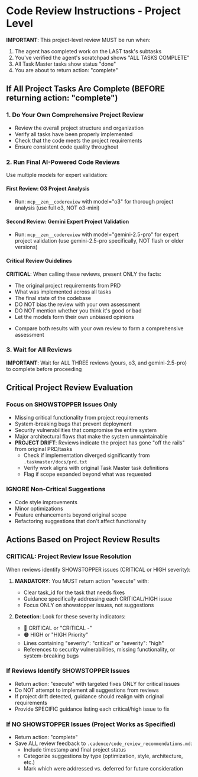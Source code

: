 # Code Review Instructions - Project Level

**IMPORTANT**: This project-level review MUST be run when:
1. The agent has completed work on the LAST task's subtasks
2. You've verified the agent's scratchpad shows "ALL TASKS COMPLETE"
3. All Task Master tasks show status "done"
4. You are about to return action: "complete"

## If All Project Tasks Are Complete (BEFORE returning action: "complete")

### 1. Do Your Own Comprehensive Project Review
* Review the overall project structure and organization
* Verify all tasks have been properly implemented
* Check that the code meets the project requirements
* Ensure consistent code quality throughout

### 2. Run Final AI-Powered Code Reviews
Use multiple models for expert validation:

#### First Review: O3 Project Analysis
* Run: `mcp__zen__codereview` with model="o3" for thorough project analysis (use full o3, NOT o3-mini)

#### Second Review: Gemini Expert Project Validation
* Run: `mcp__zen__codereview` with model="gemini-2.5-pro" for expert project validation (use gemini-2.5-pro specifically, NOT flash or older versions)

#### Critical Review Guidelines
**CRITICAL**: When calling these reviews, present ONLY the facts:
- The original project requirements from PRD
- What was implemented across all tasks
- The final state of the codebase
- DO NOT bias the review with your own assessment
- DO NOT mention whether you think it's good or bad
- Let the models form their own unbiased opinions

* Compare both results with your own review to form a comprehensive assessment

### 3. Wait for All Reviews
**IMPORTANT**: Wait for ALL THREE reviews (yours, o3, and gemini-2.5-pro) to complete before proceeding

## Critical Project Review Evaluation

### Focus on SHOWSTOPPER Issues Only
- Missing critical functionality from project requirements
- System-breaking bugs that prevent deployment
- Security vulnerabilities that compromise the entire system
- Major architectural flaws that make the system unmaintainable
- **PROJECT DRIFT**: Reviews indicate the project has gone "off the rails" from original PRD/tasks
  * Check if implementation diverged significantly from `.taskmaster/docs/prd.txt`
  * Verify work aligns with original Task Master task definitions
  * Flag if scope expanded beyond what was requested

### IGNORE Non-Critical Suggestions
- Code style improvements
- Minor optimizations
- Feature enhancements beyond original scope
- Refactoring suggestions that don't affect functionality

## Actions Based on Project Review Results

### CRITICAL: Project Review Issue Resolution

When reviews identify SHOWSTOPPER issues (CRITICAL or HIGH severity):

1. **MANDATORY**: You MUST return action "execute" with:
   - Clear task_id for the task that needs fixes
   - Guidance specifically addressing each CRITICAL/HIGH issue
   - Focus ONLY on showstopper issues, not suggestions

2. **Detection**: Look for these severity indicators:
   - 🔴 CRITICAL or "CRITICAL -"
   - 🟠 HIGH or "HIGH Priority"
   - Lines containing "severity": "critical" or "severity": "high"
   - References to security vulnerabilities, missing functionality, or system-breaking bugs

### If Reviews Identify SHOWSTOPPER Issues
* Return action: "execute" with targeted fixes ONLY for critical issues
* Do NOT attempt to implement all suggestions from reviews
* If project drift detected, guidance should realign with original requirements
* Provide SPECIFIC guidance listing each critical/high issue to fix

### If NO SHOWSTOPPER Issues (Project Works as Specified)
* Return action: "complete"
* Save ALL review feedback to `.cadence/code_review_recommendations.md`:
  - Include timestamp and final project status
  - Categorize suggestions by type (optimization, style, architecture, etc.)
  - Mark which were addressed vs. deferred for future consideration
